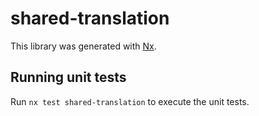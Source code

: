 # shared-translation

This library was generated with [Nx](https://nx.dev).

## Running unit tests

Run `nx test shared-translation` to execute the unit tests.
